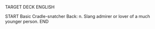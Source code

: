 TARGET DECK
ENGLISH

START
Basic
Cradle-snatcher
Back: n. Slang admirer or lover of a much younger person.
END
